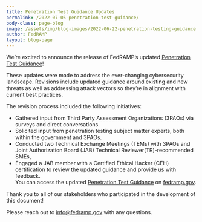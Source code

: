 ```yaml
---
title: Penetration Test Guidance Updates
permalink: /2022-07-05-penetration-test-guidance/
body-class: page-blog
image: /assets/img/blog-images/2022-06-22-penetration-testing-guidance.png
author: FedRAMP
layout: blog-page
---
```

We’re excited to announce the release of FedRAMP’s updated <a href="https://www.fedramp.gov/assets/resources/documents/CSP_Penetration_Test_Guidance.pdf" target="_blank" rel="noopener noreferrer">Penetration Test Guidance</a>!

These updates were made to address the ever-changing cybersecurity landscape. Revisions include updated guidance around existing and new threats as well as addressing attack vectors so they’re in alignment with current best practices. 

The revision process included the following initiatives: 
- Gathered input from Third Party Assessment Organizations (3PAOs) via surveys and direct conversations.   
- Solicited input from penetration testing subject matter experts, both within the government and 3PAOs.
- Conducted two Technical Exchange Meetings (TEMs) with 3PAOs and Joint Authorization Board (JAB) Technical Reviewer(TR)-recommended SMEs,
- Engaged a JAB member with a Certified Ethical Hacker (CEH) certification to review the updated guidance and provide us with feedback.              
You can access the updated <a href="https://www.fedramp.gov/assets/resources/documents/CSP_Penetration_Test_Guidance.pdf" target="_blank" rel="noopener noreferrer">Penetration Test Guidance</a> on <a href="https://www.fedramp.gov/documents-templates/" target="_blank" rel="noopener noreferrer">fedramp.gov</a>.  

Thank you to all of our stakeholders who participated in the development of this document! 

Please reach out to <a href="mailto:info@fedramp.gov">info@fedramp.gov</a> with any questions.
